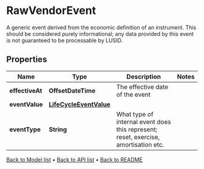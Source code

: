 

# RawVendorEvent

A generic event derived from the economic definition of an instrument. This should be considered purely informational; any data provided by this event is not guaranteed to be processable by LUSID.

## Properties

| Name | Type | Description | Notes |
|------------ | ------------- | ------------- | -------------|
|**effectiveAt** | **OffsetDateTime** | The effective date of the event |  |
|**eventValue** | [**LifeCycleEventValue**](LifeCycleEventValue.md) |  |  |
|**eventType** | **String** | What type of internal event does this represent; reset, exercise, amortisation etc. |  |



[Back to Model list](../README.md#documentation-for-models) &#8226; [Back to API list](../README.md#documentation-for-api-endpoints) &#8226; [Back to README](../README.md)


